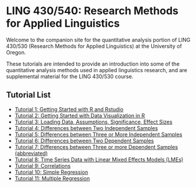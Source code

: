 # LING 430/540: Research Methods for Applied Linguistics
Welcome to the companion site for the quantitative analysis portion of LING 430/530 (Research Methods for Applied Linguistics) at the University of Oregon. 

These tutorials are intended to provide an introduction into some of the quantitative analysis methods used in applied linguistics research, and are supplemental material for the LING 430/530 course.

## Tutorial List
- [Tutorial 1: Getting Started with R and Rstudio](1_Getting_started.html) 
- [Tutorial 2: Getting Started with Data Visualization in R](2_getting_started_vis_data.html)
- [Tutorial 3: Loading Data, Assumptions, Significance, Effect Sizes](3_Loading_data_assumptions_sig_effect.html)
- [Tutorial 4: Differences between Two Independent Samples](4_Two-Independent-Samples.html) 
- [Tutorial 5: Differences between Three or More Independent Samples](5_Three_or_more_Independent_Samples.html) 
- [Tutorial 6: Differences between Two Dependent Samples](6_Two-Dependent-Samples.html) 
- [Tutorial 7: Differences between Three or more Dependent Samples (abbreviated)](7_Repeated_Measures_ANOVA.html) 
- [Tutorial 8: Time Series Data with Linear Mixed Effects Models (LMEs)](8_Linear_Mixed_Effects_Models.html) 
- [Tutorial 9: Correlations](9_Correlations.html)
- [Tutorial 10: Simple Regression](10_Simple_Regression.html)
- [Tutorial 11: Multiple Regression](11_Multiple_Regression.html)
